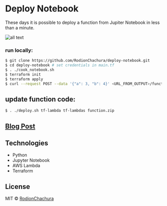 # Deploy Notebook
These days it is possible to deploy a function from Jupiter Notebook in less than a minute.
>

![all text](https://cdn-images-1.medium.com/max/880/1*F9DLYPTkrq6UUPvzXaV8PA.png)

### run locally:
```bash
$ git clone https://github.com/RodionChachura/deploy-notebook.git  
$ cd deploy-notebook # set credentials in main.tf  
$ . ./cook_notebook.sh  
$ terraform init  
$ terraform apply 
$ curl --request POST --data '{"a": 3, "b": 4}' <URL_FROM_OUTPUT>/function
```

## update function code:
```bash
$ . ./deploy.sh tf-lambda tf-lambdas function.zip
```

## [Blog Post](https://geekrodion.com/blog/deploy-jupyter-lambda)

## Technologies
* Python
* Jupyter Notebook
* AWS Lambda
* Terraform

## License

MIT © [RodionChachura](https://geekrodion.com)
